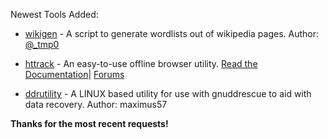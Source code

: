 Newest Tools Added:

* [wikigen](https://github.com/zombiesam/wikigen) - A script to generate wordlists out of wikipedia pages. Author: [@_tmp0](https://twitter.com/_tmp0)

* [httrack](http://www.httrack.com/) - An easy-to-use offline browser utility. [Read the Documentation](http://www.httrack.com/html/index.html)| [Forums](http://forum.httrack.com/)

* [ddrutility](http://sourceforge.net/projects/ddrutility/) - A LINUX based utility for use with gnuddrescue to aid with data recovery. Author: maximus57

**Thanks for the most recent requests!**
